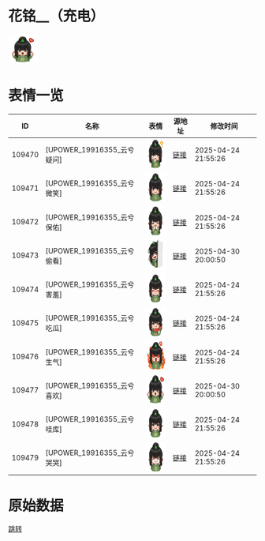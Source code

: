 # 花铭__（充电）

<img src="./cover.png" height="60" alt="cover" />

# 表情一览

|ID|名称|表情|源地址|修改时间|
|----|----|----|----|----|
|109470|[UPOWER_19916355_云兮疑问]|<img src="./pic/109470_%5BUPOWER_19916355_云兮疑问%5D.png" height="60" alt="云兮疑问"/>|[链接](https://i0.hdslb.com/bfs/garb/fe8f69f6ca3ba9b7821393415429646f9bd45fdb.png)|2025-04-24 21:55:26|
|109471|[UPOWER_19916355_云兮微笑]|<img src="./pic/109471_%5BUPOWER_19916355_云兮微笑%5D.png" height="60" alt="云兮微笑"/>|[链接](https://i0.hdslb.com/bfs/garb/a09c78d9c5a2e35144645d7bbf300145bcfdbab2.png)|2025-04-24 21:55:26|
|109472|[UPOWER_19916355_云兮保佑]|<img src="./pic/109472_%5BUPOWER_19916355_云兮保佑%5D.png" height="60" alt="云兮保佑"/>|[链接](https://i0.hdslb.com/bfs/garb/868f8e70ad5006d001dd1325c74835de663f81b3.png)|2025-04-24 21:55:26|
|109473|[UPOWER_19916355_云兮偷看]|<img src="./pic/109473_%5BUPOWER_19916355_云兮偷看%5D.png" height="60" alt="云兮偷看"/>|[链接](https://i0.hdslb.com/bfs/garb/2bc52a0d9de3b58410aeffc0640203b05ddf6cf2.png)|2025-04-30 20:00:50|
|109474|[UPOWER_19916355_云兮害羞]|<img src="./pic/109474_%5BUPOWER_19916355_云兮害羞%5D.png" height="60" alt="云兮害羞"/>|[链接](https://i0.hdslb.com/bfs/garb/3aa98f13d3288911cba718855b851197f628b542.png)|2025-04-24 21:55:26|
|109475|[UPOWER_19916355_云兮吃瓜]|<img src="./pic/109475_%5BUPOWER_19916355_云兮吃瓜%5D.png" height="60" alt="云兮吃瓜"/>|[链接](https://i0.hdslb.com/bfs/garb/a8777442ce5480f166d496aa0929ccf048db20c4.png)|2025-04-24 21:55:26|
|109476|[UPOWER_19916355_云兮生气]|<img src="./pic/109476_%5BUPOWER_19916355_云兮生气%5D.png" height="60" alt="云兮生气"/>|[链接](https://i0.hdslb.com/bfs/garb/fb62ca9ab1790b75a9167ea95ad3f33d782d441f.png)|2025-04-24 21:55:26|
|109477|[UPOWER_19916355_云兮喜欢]|<img src="./pic/109477_%5BUPOWER_19916355_云兮喜欢%5D.png" height="60" alt="云兮喜欢"/>|[链接](https://i0.hdslb.com/bfs/garb/4fd9a084fd02b6aaba9a70504ce759dd568a372f.png)|2025-04-30 20:00:50|
|109478|[UPOWER_19916355_云兮哇库]|<img src="./pic/109478_%5BUPOWER_19916355_云兮哇库%5D.png" height="60" alt="云兮哇库"/>|[链接](https://i0.hdslb.com/bfs/garb/9422520fa43fd98c2325c3b1af19c693f09f4cf9.png)|2025-04-24 21:55:26|
|109479|[UPOWER_19916355_云兮哭哭]|<img src="./pic/109479_%5BUPOWER_19916355_云兮哭哭%5D.png" height="60" alt="云兮哭哭"/>|[链接](https://i0.hdslb.com/bfs/garb/77c0224ebd648e0d5cc305d73c97ca7fbe7e418e.png)|2025-04-24 21:55:26|

# 原始数据

[跳转](./raw.json)

